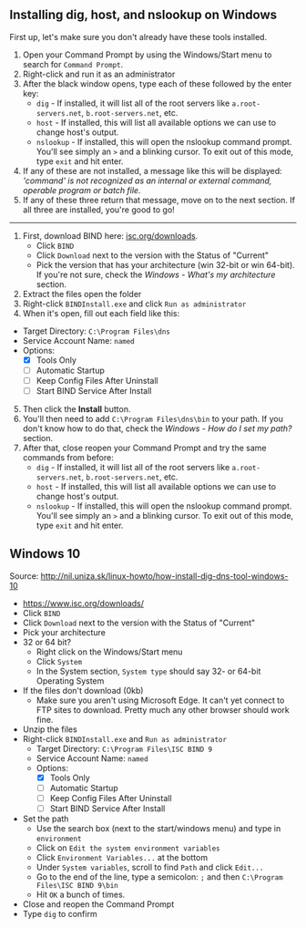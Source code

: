 ## Installing dig, host, and nslookup on Windows

First up, let's make sure you don't already have these tools installed.

1. Open your Command Prompt by using the Windows/Start menu to search for `Command Prompt`.
2. Right-click and run it as an administrator
3. After the black window opens, type each of these followed by the enter key:
    * `dig` - If installed, it will list all of the root servers like `a.root-servers.net`, `b.root-servers.net`, etc.
    * `host` - If installed, this will list all available options we can use to change host's output.
    * `nslookup` - If installed, this will open the nslookup command prompt. You'll see simply an `>` and a blinking cursor. To exit out of this mode, type `exit` and hit enter.
4. If any of these are not installed, a message like this will be displayed: _'command' is not recognized as an internal or external command, operable program or batch file._
5. If any of these three return that message, move on to the next section. If all three are installed, you're good to go!

---

1. First, download BIND here: [isc.org/downloads](https://www.isc.org/downloads/).
    * Click `BIND`
    * Click `Download` next to the version with the Status of "Current"
    * Pick the version that has your architecture (win 32-bit or win 64-bit). If you're not sure, check the _Windows - What's my architecture_ section.
2. Extract the files open the folder
3. Right-click `BINDInstall.exe` and click `Run as administrator`
4. When it's open, fill out each field like this:
  * Target Directory: `C:\Program Files\dns`
  * Service Account Name: `named`
  * Options:
    * [x] Tools Only
    * [ ] Automatic Startup
    * [ ] Keep Config Files After Uninstall
    * [ ] Start BIND Service After Install
5. Then click the **Install** button.
6. You'll then need to add `C:\Program Files\dns\bin` to your path. If you don't know how to do that, check the _Windows - How do I set my path?_ section.
7. After that, close reopen your Command Prompt and try the same commands from before:
    * `dig` - If installed, it will list all of the root servers like `a.root-servers.net`, `b.root-servers.net`, etc.
    * `host` - If installed, this will list all available options we can use to change host's output.
    * `nslookup` - If installed, this will open the nslookup command prompt. You'll see simply an `>` and a blinking cursor. To exit out of this mode, type `exit` and hit enter.

## Windows 10

Source: http://nil.uniza.sk/linux-howto/how-install-dig-dns-tool-windows-10

* https://www.isc.org/downloads/
* Click `BIND`
* Click `Download` next to the version with the Status of "Current"
* Pick your architecture
* 32 or 64 bit?
	* Right click on the Windows/Start menu
	* Click `System`
	* In the System section, `System type` should say 32- or 64-bit Operating System
* If the files don't download (0kb)
	* Make sure you aren't using Microsoft Edge. It can't yet connect to FTP sites to download. Pretty much any other browser should work fine.
* Unzip the files
* Right-click `BINDInstall.exe` and `Run as administrator`
	* Target Directory: `C:\Program Files\ISC BIND 9`
	* Service Account Name: `named`
	* Options:
		* [x] Tools Only
		* [ ] Automatic Startup
		* [ ] Keep Config Files After Uninstall
		* [ ] Start BIND Service After Install
* Set the path
	* Use the search box (next to the start/windows menu) and type in `environment`
	* Click on `Edit the system environment variables`
	* Click `Environment Variables...` at the bottom
	* Under `System variables`, scroll to find `Path` and click `Edit...`
	* Go to the end of the line, type a semicolon: `;` and then `C:\Program Files\ISC BIND 9\bin`
	* Hit `OK` a bunch of times.
* Close and reopen the Command Prompt
* Type `dig` to confirm
